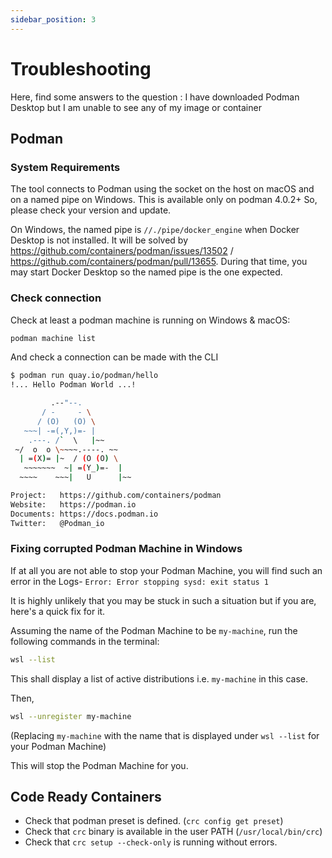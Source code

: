 ```yaml
---
sidebar_position: 3
---
```


# Troubleshooting

Here, find some answers to the question : I have downloaded Podman Desktop but I am unable to see any of my image or container

## Podman

### System Requirements

The tool connects to Podman using the socket on the host on macOS and on a named pipe on Windows. This is available only on podman 4.0.2+
So, please check your version and update.

On Windows, the named pipe is `//./pipe/docker_engine` when Docker Desktop is not installed. It will be solved by https://github.com/containers/podman/issues/13502 / https://github.com/containers/podman/pull/13655. During that time, you may start Docker Desktop so the named pipe is the one expected.

### Check connection

Check at least a podman machine is running on Windows & macOS:

```bash
podman machine list
```

And check a connection can be made with the CLI

```sh
$ podman run quay.io/podman/hello
!... Hello Podman World ...!

         .--"--.
       / -     - \
      / (O)   (O) \
   ~~~| -=(,Y,)=- |
    .---. /`  \   |~~
 ~/  o  o \~~~~.----. ~~
  | =(X)= |~  / (O (O) \
   ~~~~~~~  ~| =(Y_)=-  |
  ~~~~    ~~~|   U      |~~

Project:   https://github.com/containers/podman
Website:   https://podman.io
Documents: https://docs.podman.io
Twitter:   @Podman_io
```

### Fixing corrupted Podman Machine in Windows

If at all you are not able to stop your Podman Machine, you will find such an error in the Logs-
```Error: Error stopping sysd: exit status 1```

It is highly unlikely that you may be stuck in such a situation but if you are, here's a quick fix for it.

Assuming the name of the Podman Machine to be `my-machine`, run the following commands in the terminal:

```sh
wsl --list
```

This shall display a list of active distributions i.e. `my-machine` in this case.

Then,

```sh
wsl --unregister my-machine
```
(Replacing `my-machine` with the name that is displayed under `wsl --list` for your Podman Machine)

This will stop the Podman Machine for you.

## Code Ready Containers

- Check that podman preset is defined. (`crc config get preset`)
- Check that `crc` binary is available in the user PATH (`/usr/local/bin/crc`)
- Check that `crc setup --check-only` is running without errors.
